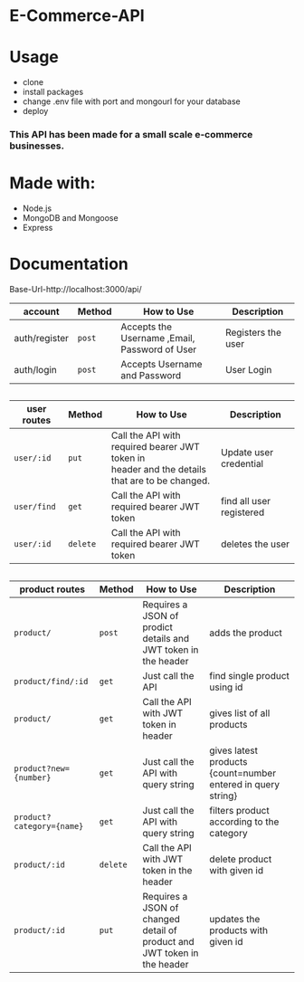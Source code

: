 # E-Commerce-API

# Usage
- clone
- install packages
- change .env file with port and mongourl for your database
- deploy

### This API has been made for a small scale e-commerce businesses.

# Made with:
- Node.js
- MongoDB and Mongoose
- Express

# Documentation

Base-Url-http://localhost:3000/api/

| account | Method | How to Use|Description |
| --- | --- | --- |--- |
| auth/register | `post` | Accepts the Username ,Email,<br>Password of User | Registers the user |
| auth/login | `post` | Accepts Username and Password | User Login |

##

| user routes | Method | How to Use |Description |
| --- | --- | --- |--- |
| `user/:id` | `put` | Call the API with required bearer JWT token in<br> header and the details that are to be changed.| Update user credential |
| `user/find` | `get` | Call the API with required bearer JWT token |find all user registered |
| `user/:id` | `delete` | Call the API with required bearer JWT token | deletes the user |

##

| product routes | Method | How to Use | Description |
| --- | --- | --- | --- |
| `product/`| `post` | Requires a JSON of prodict details and JWT token in the header | adds the product |
| `product/find/:id` | `get` | Just call the API | find single product using id |
| `product/` | `get` | Call the API with JWT token in header | gives list of all products |
| `product?new={number}` | `get` | Just call the API with query string | gives latest products {count=number entered in query string}  |
| `product?category={name}` | `get` | Just call the API with query string | filters product according to the category |
| `product/:id` | `delete` | Call the API with JWT token in the header | delete product with given id |
| `product/:id` | `put` |  Requires a JSON of changed detail of product and JWT token in the header | updates the products with given id |
